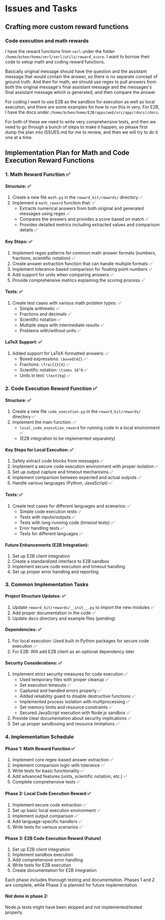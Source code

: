 # Issues and Tasks

## Crafting more custom reward functions
### Code execution and math rewards

I have the reward functions from `verl` under the folder `/home/bchen/home/verl/verl/utils/reward_score`. I want to borrow their code to setup math and coding reward functions.


Basically original message should have the question and the assistant message that would contain the answer, so there is no separate concept of ground truth. And then for math, we should use regex to pull answers from both the original message's final assistant message and the messages's final assistant message which is generated, and then compare the answer

For coding I want to use E2B as the sandbox for execution as well as local execution, and there are some examples for how to run this in very. For E2B, I have the docs under `/home/bchen/home/E2B/apps/web/src/app/(docs)/docs`.

For both of these we need to write very comprehensive tests, and then we need to go through a bunch of steps to make it happen, so please first dump the plan into ISSUES.md for me to review, and then we will try to do it one at a time.

## Implementation Plan for Math and Code Execution Reward Functions

### 1. Math Reward Function ✅

#### Structure: ✅
1. Create a new file `math.py` in the `reward_kit/rewards/` directory ✅
2. Implement a `math_reward` function that: ✅
   - Extracts numerical answers from both original and generated messages using regex ✅
   - Compares the answers and provides a score based on match ✅
   - Provides detailed metrics including extracted values and comparison details ✅

#### Key Steps: ✅
1. Implement regex patterns for common math answer formats (numbers, fractions, scientific notation) ✅
2. Create answer extraction function that can handle multiple formats ✅
3. Implement tolerance-based comparison for floating point numbers ✅
4. Add support for units when comparing answers ✅
5. Provide comprehensive metrics explaining the scoring process ✅

#### Tests: ✅
1. Create test cases with various math problem types: ✅
   - Simple arithmetic ✅
   - Fractions and decimals ✅
   - Scientific notation ✅
   - Multiple steps with intermediate results ✅
   - Problems with/without units ✅

#### LaTeX Support: ✅
1. Added support for LaTeX-formatted answers: ✅
   - Boxed expressions: `\boxed{42}` ✅
   - Fractions: `\frac{3}{4}` ✅
   - Scientific notation: `\times 10^8` ✅
   - Units in text: `\text{kg}` ✅

### 2. Code Execution Reward Function ✅

#### Structure: ✅
1. Create a new file `code_execution.py` in the `reward_kit/rewards/` directory ✅
2. Implement the main function: ✅
   - `local_code_execution_reward` for running code in a local environment ✅
   - (E2B integration to be implemented separately) 

#### Key Steps for Local Execution: ✅
1. Safely extract code blocks from messages ✅
2. Implement a secure code execution environment with proper isolation ✅
3. Set up output capture and timeout mechanisms ✅
4. Implement comparison between expected and actual outputs ✅
5. Handle various languages (Python, JavaScript) ✅

#### Tests: ✅
1. Create test cases for different languages and scenarios: ✅
   - Simple code execution tests ✅
   - Tests with inputs/outputs ✅
   - Tests with long-running code (timeout tests) ✅
   - Error handling tests ✅
   - Tests for different languages ✅

#### Future Enhancements (E2B Integration):
1. Set up E2B client integration
2. Create a standardized interface to E2B sandbox
3. Implement secure code execution and timeout handling
4. Set up proper error handling and reporting

### 3. Common Implementation Tasks

#### Project Structure Updates: ✅
1. Update `reward_kit/rewards/__init__.py` to import the new modules ✅
2. Add proper documentation in the code ✅
3. Update docs directory and example files (pending)

#### Dependencies: ✅
1. For local execution: Used built-in Python packages for secure code execution ✅
2. For E2B: Will add E2B client as an optional dependency later

#### Security Considerations: ✅
1. Implement strict security measures for code execution ✅
   - Used temporary files with proper cleanup ✅
   - Set execution timeouts ✅
   - Captured and handled errors properly ✅
   - Added reliability guard to disable destructive functions ✅
   - Implemented process isolation with multiprocessing ✅
   - Set memory limits and resource constraints ✅
   - Secured JavaScript execution with Node.js sandbox ✅
2. Provide clear documentation about security implications ✅
3. Set up proper sandboxing and resource limitations ✅

### 4. Implementation Schedule

#### Phase 1: Math Reward Function ✅
1. Implement core regex-based answer extraction ✅
2. Implement comparison logic with tolerance ✅
3. Write tests for basic functionality ✅
4. Add advanced features (units, scientific notation, etc.) ✅
5. Complete comprehensive tests ✅

#### Phase 2: Local Code Execution Reward ✅
1. Implement secure code extraction ✅
2. Set up basic local execution environment ✅
3. Implement output comparison ✅
4. Add language-specific handlers ✅
5. Write tests for various scenarios ✅

#### Phase 3: E2B Code Execution Reward (Future)
1. Set up E2B client integration
2. Implement sandbox execution
3. Add comprehensive error handling
4. Write tests for E2B execution
5. Create documentation for E2B integration

Each phase includes thorough testing and documentation. Phases 1 and 2 are complete, while Phase 3 is planned for future implementation.

#### Not done in phase 2:
Node.js tests might have been skipped and not implemented/tested properly